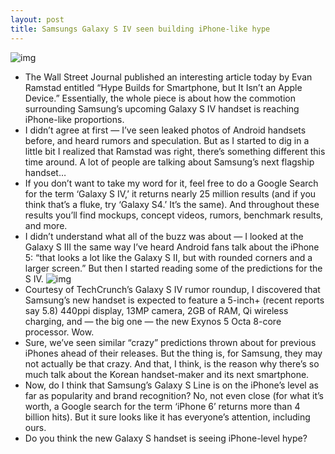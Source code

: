 ```yaml
---
layout: post
title: Samsungs Galaxy S IV seen building iPhone-like hype
---
```

![img](http://media.idownloadblog.com/wp-content/uploads/2013/01/samsung-galaxy-s4-concept.jpg)
* The Wall Street Journal published an interesting article today by Evan Ramstad entitled “Hype Builds for Smartphone, but It Isn’t an Apple Device.” Essentially, the whole piece is about how the commotion surrounding Samsung’s upcoming Galaxy S IV handset is reaching iPhone-like proportions.
* I didn’t agree at first — I’ve seen leaked photos of Android handsets before, and heard rumors and speculation. But as I started to dig in a little bit I realized that Ramstad was right, there’s something different this time around. A lot of people are talking about Samsung’s next flagship handset…
* If you don’t want to take my word for it, feel free to do a Google Search for the term ‘Galaxy S IV,’ it returns nearly 25 million results (and if you think that’s a fluke, try ‘Galaxy S4.’ It’s the same). And throughout these results you’ll find mockups, concept videos, rumors, benchmark results, and more.
* I didn’t understand what all of the buzz was about — I looked at the Galaxy S III the same way I’ve heard Android fans talk about the iPhone 5: “that looks a lot like the Galaxy S II, but with rounded corners and a larger screen.” But then I started reading some of the predictions for the S IV.
![img](http://media.idownloadblog.com/wp-content/uploads/2013/01/galaxy-s-iv-leak-sammobile-001.jpg)
* Courtesy of TechCrunch’s Galaxy S IV rumor roundup, I discovered that Samsung’s new handset is expected to feature a 5-inch+ (recent reports say 5.8) 440ppi display, 13MP camera, 2GB of RAM, Qi wireless charging, and — the big one — the new Exynos 5 Octa 8-core processor. Wow.
* Sure, we’ve seen similar “crazy” predictions thrown about for previous iPhones ahead of their releases. But the thing is, for Samsung, they may not actually be that crazy. And that, I think, is the reason why there’s so much talk about the Korean handset-maker and its next smartphone.
* Now, do I think that Samsung’s Galaxy S Line is on the iPhone’s level as far as popularity and brand recognition? No, not even close (for what it’s worth, a Google search for the term ‘iPhone 6’ returns more than 4 billion hits). But it sure looks like it has everyone’s attention, including ours.
* Do you think the new Galaxy S handset is seeing iPhone-level hype?

